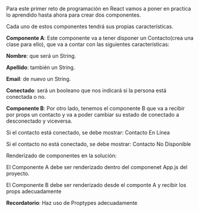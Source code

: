 Para este primer reto de programación en React vamos a poner en practica lo aprendido hasta ahora para crear dos componentes.

Cada uno de estos componentes tendrá sus propias características.

**Componente A**: Este componente va a tener disponer un Contacto(crea una clase para ello), que va a contar con las siguientes características:

**Nombre**: que será un String.

**Apellido**: también un String.

**Email**: de nuevo un String.

**Conectado**: será un booleano que nos indicará si la persona está conectada o no.

**Componente B**: Por otro lado, tenemos el componente B que va a recibir por props un contacto y va a poder cambiar su estado de conectado a desconectado y viceversa.

Si el contacto está conectado, se debe mostrar: Contacto En Línea

Si el contacto no está conectado, se debe mostrar: Contacto No Disponible

Renderizado de componentes en la solución:

El Componente A debe ser renderizado dentro del componenet App.js del proyecto.

El Componente B debe ser renderizado desde el componte A y recibir los props adecuadamente

**Recordatorio**: Haz uso de Proptypes adecuadamente